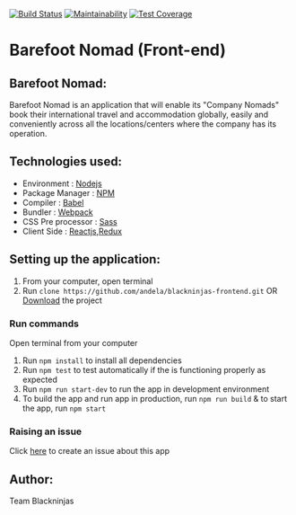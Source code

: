 [![Build Status](https://travis-ci.org/andela/blackninjas-frontend.svg?branch=develop)](https://travis-ci.org/andela/blackninjas-frontend)
[![Maintainability](https://api.codeclimate.com/v1/badges/486442ae51367b66b4d2/maintainability)](https://codeclimate.com/github/andela/blackninjas-frontend/maintainability) [![Test Coverage](https://api.codeclimate.com/v1/badges/486442ae51367b66b4d2/test_coverage)](https://codeclimate.com/github/andela/blackninjas-frontend/test_coverage)
# Barefoot Nomad (Front-end)


## Barefoot Nomad:
Barefoot Nomad is an application that will enable its "Company Nomads" book their international travel and accommodation globally, easily and conveniently across all the locations/centers where the company has its operation.

## Technologies used:
- Environment : [Nodejs](https://nodejs.org/)
- Package Manager : [NPM](https://www.npmjs.com)
- Compiler : [Babel](https://babeljs.io/)
- Bundler : [Webpack](https://webpack.js.org/)
- CSS Pre processor : [Sass](https://sass-lang.com)
- Client Side : [Reactjs](https://reactjs.org),[Redux](https://redux.js.org)

## Setting up the application:
1. From your computer, open terminal 
2. Run `clone https://github.com/andela/blackninjas-frontend.git` OR [Download](https://github.com/andela/blackninjas-frontend/archive/develop.zip) the project

### Run commands
Open terminal from your computer
1. Run `npm install` to install all dependencies
2. Run `npm test` to test automatically if the is functioning properly as expected
3. Run `npm run start-dev` to run the app in development environment
4. To build the app and run app in production, run `npm run build` & to start the app, run `npm start`

### Raising an issue
Click [here](https://github.com/andela/blackninjas-frontend/issues/new) to create an issue about this app

## Author:
Team Blackninjas


